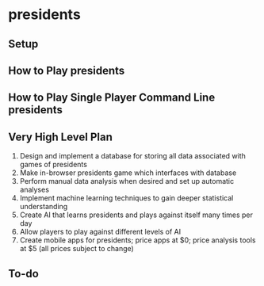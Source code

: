 # presidents

## Setup

## How to Play presidents

## How to Play Single Player Command Line presidents

## Very High Level Plan

1. Design and implement a database for storing all data associated with games of presidents
2. Make in-browser presidents game which interfaces with database
3. Perform manual data analysis when desired and set up automatic analyses
4. Implement machine learning techniques to gain deeper statistical understanding
5. Create AI that learns presidents and plays against itself many times per day
6. Allow players to play against different levels of AI
7. Create mobile apps for presidents; price apps at $0; price analysis tools at $5 (all prices subject to change)

## To-do